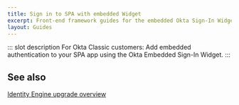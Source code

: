 ```yaml
---
title: Sign in to SPA with embedded Widget
excerpt: Front-end framework guides for the embedded Okta Sign-In Widget
layout: Guides
---
```


::: slot description
For Okta Classic customers: Add embedded authentication to your SPA app using the Okta Embedded Sign-In Widget.
:::

<StackSnippet snippet="guide" />

## See also 

[Identity Engine upgrade overview](/docs/guides/oie-upgrade-overview/)